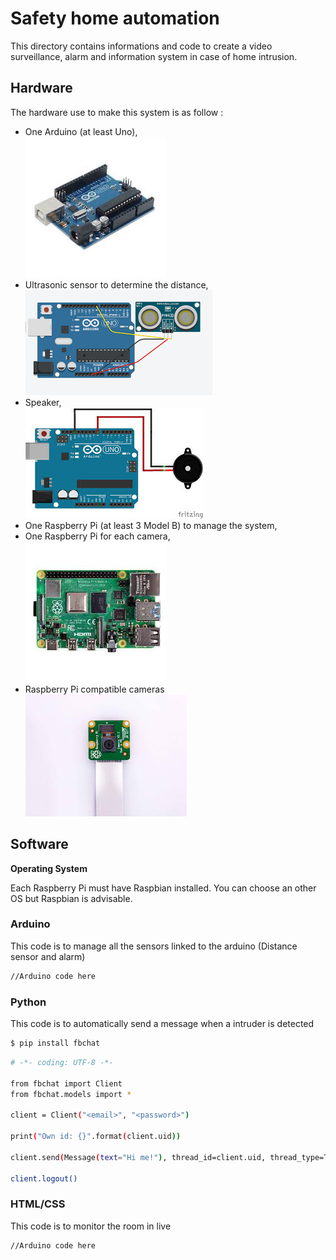 # Safety home automation

This directory contains informations and code to create a video surveillance, alarm and information system in case of home intrusion.

## Hardware

The hardware use to make this system is as follow :
- One Arduino (at least Uno),  
![alt text](Images/Arduino.jpg)
- Ultrasonic sensor to determine the distance,  
![alt text](Images/Ultrasonic.png)
- Speaker,  
![alt text](Images/Speaker.jpg)
- One Raspberry Pi (at least 3 Model B) to manage the system,  
- One Raspberry Pi for each camera,  
![alt text](Images/Raspberry.jpg)
- Raspberry Pi compatible cameras    
![alt text](Images/Camera.jpg)

## Software

**Operating System**

Each Raspberry Pi must have Raspbian installed. You can choose an other OS but Raspbian is advisable.

### Arduino
This code is to manage all the sensors linked to the arduino (Distance sensor and alarm)
```sh
//Arduino code here
```
### Python
This code is to automatically send a message when a intruder is detected
```sh
$ pip install fbchat
```
```sh
# -*- coding: UTF-8 -*-

from fbchat import Client
from fbchat.models import *

client = Client("<email>", "<password>")

print("Own id: {}".format(client.uid))

client.send(Message(text="Hi me!"), thread_id=client.uid, thread_type=ThreadType.USER)

client.logout()
```

### HTML/CSS
This code is to monitor the room in live
```sh
//Arduino code here
```
 
